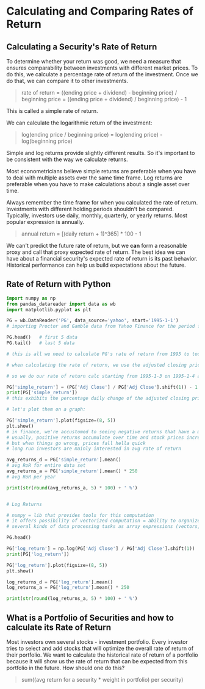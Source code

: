 # Calculating and Comparing Rates of Return

## Calculating a Security's Rate of Return
To determine whether your return was good, we need a measure that ensures comparability between investments with different market prices. To do this, we calculate a percentage rate of return of the investment. Once we do that, we can compare it to other investments.
> rate of return = ((ending price + dividend) - beginning price) / beginning price = ((ending price + dividend) / beginning price) - 1

This is called a simple rate of return. 

We can calculate the logarithmic return of the investment:
> log(ending price / beginning price) = log(ending price) - log(beginning price)

Simple and log returns provide slightly different results. So it's important to be consistent with the way we calculate returns.

Most econometricians believe simple returns are preferable when you have to deal with multiple assets over the same time frame. Log returns are preferable when you have to make calculations about a single asset over time. 

Always remember the time frame for when you calculated the rate of return. Investments with different holding periods shouldn't be compared. Typically, investors use daily, monthly, quarterly, or yearly returns. Most popular expression is annually. 
> annual return = [(daily return + 1)^365] * 100 - 1

We can't predict the future rate of return, but we **can** form a reasonable proxy and call that proxy expected rate of return. The best idea we can have about a financial security's expected rate of return is its past behavior. Historical performance can help us build expectations about the future.

## Rate of Return with Python

```py
import numpy as np
from pandas_datareader import data as wb
import matplotlib.pyplot as plt

PG = wb.DataReader('PG', data_source='yahoo', start='1995-1-1')
# importing Proctor and Gamble data from Yahoo Finance for the period from 1995-1-1

PG.head()   # first 5 data
PG.tail()   # last 5 data

# this is all we need to calculate PG's rate of return from 1995 to today

# when calculating the rate of return, we use the adjusted closing price, these adjustments reflect dividend payments to shareholders and operations such as stock splits

# so we do our rate of return calc starting from 1995-1-3 on 1995-1-4 and keep going down. best way to org data is do it in a column, here's how we create one

PG['simple_return'] = (PG['Adj Close'] / PG['Adj Close'].shift(1)) - 1
print(PG['simple_return'])
# this exhibits the percentage daily change of the adjusted closing price

# let's plot them on a graph:

PG['simple_return'].plot(figsize=(8, 5))
plt.show()
# in finance, we're accustomed to seeing negative returns that have a much higher magnitude of positive returns. 
# usually, positive returns accumulate over time and stock prices increase
# but when things go wrong, prices fall hella quick
# long run investors are mainly interested in avg rate of return

avg_returns_d = PG['simple_return'].mean() 
# avg RoR for entire data set
avg_returns_a = PG['simple_return'].mean() * 250
# avg RoR per year

print(str(round(avg_returns_a, 5) * 100) + ' %')


# Log Returns

# numpy = lib that provides tools for this computation
# it offers possibility of vectorized computation = ability to organize
# several kinds of data processing tasks as array expressions (vectors, matrices, etc)

PG.head()

PG['log_return'] = np.log(PG['Adj Close'] / PG['Adj Close'].shift(1))
print(PG['log_return'])

PG['log_return'].plot(figsize=(8, 5))
plt.show()

log_returns_d = PG['log_return'].mean() 
log_returns_a = PG['log_return'].mean() * 250

print(str(round(log_returns_a, 5) * 100) + ' %')
```

## What is a Portfolio of Securities and how to calculate its Rate of Return

Most investors own several stocks - investment portfolio. Every investor tries to select and add stocks that will optimize the overall rate of return of their portfolio. We want to calculate the historical rate of return of a portfolio because it will show us the rate of return that can be expected from this portfolio in the future. How should one do this?
> sum((avg return for a security * weight in portfolio) per security)



























